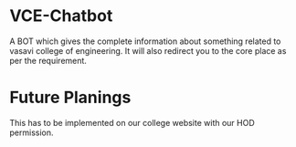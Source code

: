 # VCE-Chatbot
A BOT which gives the complete information about something related to vasavi college of engineering.
It will also redirect you to the core place as per the requirement.

# Future Planings
This has to be implemented on our college website with our HOD permission.
